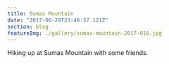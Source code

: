 ```yaml
---
title: Sumas Mountain
date: "2017-06-29T23:46:37.121Z"
section: blog
featureImg: ./gallery/sumas-mountain-2017-016.jpg
---
```


Hiking up at Sumas Mountain with some friends.
